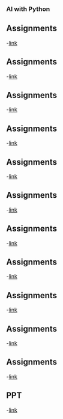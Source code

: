 ### AI with Python
## Assignments
-[link]()
## Assignments
-[link]()
## Assignments
-[link]()
## Assignments
-[link]()
## Assignments
-[link]()
## Assignments
-[link]()
## Assignments
-[link]()
## Assignments
-[link]()
## Assignments
-[link]()
## Assignments
-[link]()
## Assignments
-[link]()
## PPT
-[link](https://tinyurl.com/3rrk7kny)
